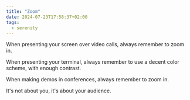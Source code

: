 ```yaml
---
title: "Zoom"
date: 2024-07-23T17:58:37+02:00
tags:
  - serenity
---
```


When presenting your screen over video calls, always remember to zoom in.


When presenting your terminal, always remember to use a decent color scheme,
with enough contrast.

When making demos in conferences, always remember to zoom in.

It's not about you, it's about your audience.
